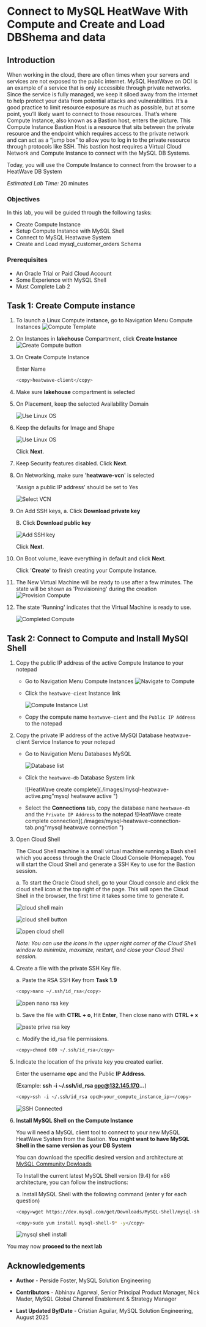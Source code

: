 # Connect to MySQL HeatWave With Compute and Create and Load DBShema and  data

## Introduction

When working in the cloud, there are often times when your servers and services are not exposed to the public internet. MySQL HeatWave on OCI is an example of a service that is only accessible through private networks. Since the service is fully managed, we keep it siloed away from the internet to help protect your data from potential attacks and vulnerabilities. It’s a good practice to limit resource exposure as much as possible, but at some point, you’ll likely want to connect to those resources. That’s where Compute Instance, also known as a Bastion host, enters the picture. This Compute Instance Bastion Host is a resource that sits between the private resource and the endpoint which requires access to the private network and can act as a “jump box” to allow you to log in to the private resource through protocols like SSH.  This bastion host requires a Virtual Cloud Network and Compute Instance to connect with the MySQL DB Systems.

Today, you will use the Compute Instance to connect from the browser to a HeatWave DB System

_Estimated Lab Time:_ 20 minutes

### Objectives

In this lab, you will be guided through the following tasks:

- Create Compute Instance
- Setup Compute Instance with MySQL Shell
- Connect to MySQL Heatwave System
- Create and Load mysql\_customer\_orders Schema

### Prerequisites

- An Oracle Trial or Paid Cloud Account
- Some Experience with MySQL Shell
- Must Complete Lab 2

## Task 1: Create Compute instance

1. To launch a Linux Compute instance, go to 
    Navigation Menu
    Compute
    Instances
    ![Compute Template](./images/compute-launch.png "compute launch ")

2. On Instances in **lakehouse** Compartment, click  **Create Instance**
    ![Create Compute button](./images/compute-create.png "compute create")

3. On Create Compute Instance

    Enter Name

    ```bash
    <copy>heatwave-client</copy>
    ```

4. Make sure **lakehouse** compartment is selected

5. On Placement, keep the selected Availability Domain

    ![Use Linux OS](./images/compute-placement-security.png "compute security placement")

6. Keep the defaults for Image and Shape

    ![Use Linux OS](./images/compute-oracle-linux.png "compute oracle linux")

    Click **Next**.

7. Keep Security features disabled. Click **Next**.

8. On Networking, make sure '**heatwave-vcn**' is selected

    'Assign a public IP address' should be set to Yes

    ![Select VCN](./images/compute-vcn.png "compute vcn.")

9. On Add SSH keys, 
    a. Click **Download private key**

    B. Click **Download public key**

    ![Add SSH key](./images/compute-id-rsa-paste.png "compute id rsa paste")

    Click **Next**.

10. On Boot volume, leave everything in default and click **Next**.

    Click '**Create**' to finish creating your Compute Instance.

11. The New Virtual Machine will be ready to use after a few minutes. The state will be shown as 'Provisioning' during the creation
    ![Provision Compute](./images/compute-provisioning.png "compute provisioning")

12. The state 'Running' indicates that the Virtual Machine is ready to use.

    ![Completed Compute](./images/compute-running.png "compute running")

## Task 2: Connect to Compute and Install MySQl Shell

1. Copy the public IP address of the active Compute Instance to your notepad

    - Go to Navigation Menu
            Compute
            Instances
        ![Navigate to Compute ](./images/compute-list.png "compute list")

    - Click the `heatwave-cient` Instance link

        ![Compute Instance List](./images/compute-running.png "compute public ip")

    - Copy the compute name `heatwave-cient`  and  the `Public IP Address` to the notepad

2. Copy the private IP address of the active MySQl Database heatwave-client Service Instance to your notepad

    - Go to Navigation Menu
            Databases
            MySQL

        ![Database list](./images/db-list.png "db list")

    - Click the `heatwave-db` Database System link

        ![HeatWave create complete](./images/mysql-heatwave-active.png"mysql heatwave active ")

    - Select the **Connections** tab, copy the database nane `heatwave-db`  and the `Private IP Address` to the notepad
        ![HeatWave create complete connection](./images/mysql-heatwave-connection-tab.png"mysql heatwave connection ")

3. Open Cloud Shell

    The Cloud Shell machine is a small virtual machine running a Bash shell which you access through the Oracle Cloud Console (Homepage). You will start the Cloud Shell and generate a SSH Key to use  for the Bastion  session.

    a. To start the Oracle Cloud shell, go to your Cloud console and click the cloud shell icon at the top right of the page. This will open the Cloud Shell in the browser, the first time it takes some time to generate it.

    ![cloud shell main](./images/cloud-shell.png  "cloud shell main " )

    ![cloud shell button](./images/cloud-shell-setup.png  "cloud shell button " )

    ![open cloud shell](./images/cloud-shell-open.png "open cloud shell" )

    _Note: You can use the icons in the upper right corner of the Cloud Shell window to minimize, maximize, restart, and close your Cloud Shell session._

4. Create a file with the private SSH Key file.

    a. Paste the RSA SSH Key from **Task 1.9**

    ```bash
    <copy>nano ~/.ssh/id_rsa</copy>
    ```
    ![open nano rsa key](./images/vim-paste-rsa.png "open nano rsa key" )

    b. Save the file with **CTRL + o**, Hit **Enter**, Then close nano with **CTRL + x**

    ![paste prive rsa key](./images/vim-save-rsa.png "paste prive rsa key" )

    c. Modify the id_rsa file permissions.

    ```bash
    <copy>chmod 600 ~/.ssh/id_rsa</copy>
    ```
5. Indicate the location of the private key you created earlier.

    Enter the username **opc** and the Public **IP Address**.

     (Example: **ssh -i ~/.ssh/id_rsa opc@132.145.170...**)

    ```bash
    <copy>ssh -i ~/.ssh/id_rsa opc@<your_compute_instance_ip></copy>
    ```

    ![SSH Connected](./images/connect-signin.png "connect signin")


6. **Install MySQL Shell on the Compute Instance**

    You will need a MySQL client tool to connect to your new MySQL HeatWave System from the Bastion. **You might want to have MySQL Shell in the same version as your DB System**

    You can download the specific desired version and architecture at [MySQL Community Dowloads](https://dev.mysql.com/downloads/shell/)

    To Install the current latest MySQL Shell version (9.4) for x86 architecture, you can follow the instructions:

    a. Install MySQL Shell with the following command (enter y for each question)

    ```bash
    <copy>wget https://dev.mysql.com/get/Downloads/MySQL-Shell/mysql-shell-9.4.0-1.el9.x86_64.rpm</copy>
    ```

    ```bash
    <copy>sudo yum install mysql-shell-9* -y</copy>
    ```

    ![mysql shell install](./images/mysql-install-shell.png "mysql shell install ")

You may now **proceed to the next lab**

## Acknowledgements

- **Author** - Perside Foster, MySQL Solution Engineering

- **Contributors** - Abhinav Agarwal, Senior Principal Product Manager, Nick Mader, MySQL Global Channel Enablement & Strategy Manager
- **Last Updated By/Date** - Cristian Aguilar, MySQL Solution Engineering, August 2025
